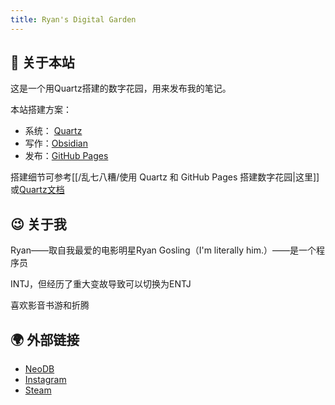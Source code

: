 ```yaml
---
title: Ryan's Digital Garden
---
```


## 🌳 关于本站
这是一个用Quartz搭建的数字花园，用来发布我的笔记。

本站搭建方案：
- 系统： [Quartz](https://github.com/jackyzha0/quartz)
- 写作：[Obsidian](https://obsidian.md/)
- 发布：[GitHub Pages](https://pages.github.com/)

搭建细节可参考[[/乱七八糟/使用 Quartz 和 GitHub Pages 搭建数字花园|这里]]或[Quartz文档](https://quartz.jzhao.xyz/)
## 😉 关于我
Ryan——取自我最爱的电影明星Ryan Gosling（I'm literally him.）——是一个程序员

INTJ，但经历了重大变故导致可以切换为ENTJ

喜欢影音书游和折腾
## 🌍 外部链接
- [NeoDB](https://neodb.social/users/berserk/)
- [Instagram](https://www.instagram.com/berserkduck/)
- [Steam](https://steamcommunity.com/id/berserkduck/)
